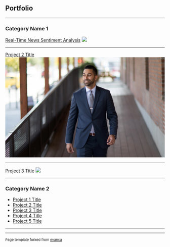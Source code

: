 ## Portfolio

---

### Category Name 1 

[Real-Time News Sentiment Analysis](/Real-Time-News-Sentiment-Analysis-Pipeline-GCP)
<img src="images/dummy_thumbnail.jpg?raw=true"/>

---
[Project 2 Title](/pdf/sample_presentation.pdf)
<img src="images/20171228_113147 (1).jpg"/>

---
[Project 3 Title](http://example.com/)
<img src="images/dummy_thumbnail.jpg?raw=true"/>

---

### Category Name 2

- [Project 1 Title](http://example.com/)
- [Project 2 Title](http://example.com/)
- [Project 3 Title](http://example.com/)
- [Project 4 Title](http://example.com/)
- [Project 5 Title](http://example.com/)

---




---
<p style="font-size:11px">Page template forked from <a href="https://github.com/evanca/quick-portfolio">evanca</a></p>
<!-- Remove above link if you don't want to attibute -->
